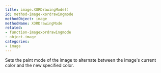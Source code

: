 ```yaml
---
title: image.XORDrawingMode()
id: method-image-xordrawingmode
methodObject: image
methodName: XORDrawingMode
related:
- function-imagexordrawingmode
- object-image
categories:
- image
---
```


Sets the paint mode of the image to alternate between the image's current color and the new specified color.
